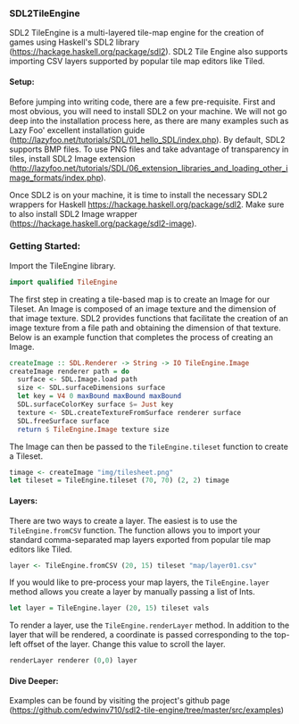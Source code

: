 ### SDL2TileEngine

SDL2 TileEngine is a multi-layered tile-map engine for the creation of games using Haskell's SDL2 library (https://hackage.haskell.org/package/sdl2). SDL2 Tile Engine also supports importing CSV layers supported by popular tile map editors like Tiled. 

#### Setup:

Before jumping into writing code, there are a few pre-requisite. First and most obvious, 
you will need to install SDL2 on your machine. We will not go deep into the installation process here, as there 
are many examples such as Lazy Foo' excellent installation guide (http://lazyfoo.net/tutorials/SDL/01_hello_SDL/index.php).
By default, SDL2 supports BMP files. To use PNG files and take advantage of transparency in tiles, install SDL2 Image extension (http://lazyfoo.net/tutorials/SDL/06_extension_libraries_and_loading_other_image_formats/index.php).

Once SDL2 is on your machine, it is time to install the necessary SDL2 wrappers for Haskell <https://hackage.haskell.org/package/sdl2>. Make sure to also install SDL2 Image wrapper (https://hackage.haskell.org/package/sdl2-image).

### Getting Started:

Import the TileEngine library.

```haskell
import qualified TileEngine
```

The first step in creating a tile-based map is to create an Image for our Tileset. An Image is composed of
an image texture and the dimension of that image texture.  SDL2 provides functions that facilitate the creation of an image texture from a file path and 
obtaining the dimension of that texture.
Below is an example function that completes the process of creating an Image.

```haskell
createImage :: SDL.Renderer -> String -> IO TileEngine.Image
createImage renderer path = do 
  surface <- SDL.Image.load path
  size <- SDL.surfaceDimensions surface
  let key = V4 0 maxBound maxBound maxBound
  SDL.surfaceColorKey surface $= Just key
  texture <- SDL.createTextureFromSurface renderer surface
  SDL.freeSurface surface
  return $ TileEngine.Image texture size 
```

The Image can then be passed to the `TileEngine.tileset` function to create a Tileset.

```haskell
timage <- createImage "img/tilesheet.png"
let tileset = TileEngine.tileset (70, 70) (2, 2) timage
```

#### Layers:

There are two ways to create a layer. The easiest is to use the `TileEngine.fromCSV`
function. The function allows you to import your standard comma-separated map layers exported from popular
tile map editors like Tiled. 

```haskell
layer <- TileEngine.fromCSV (20, 15) tileset "map/layer01.csv"
```

If you would like to pre-process your map layers, the `TileEngine.layer` method
allows you create a layer by manually passing a list of Ints.

```haskell
let layer = TileEngine.layer (20, 15) tileset vals
```

To render a layer, use the `TileEngine.renderLayer` method. In addition to the layer that will be rendered, a 
coordinate is passed corresponding to the top-left offset of the layer. Change this value to scroll the layer.

```haskell
renderLayer renderer (0,0) layer
```

#### Dive Deeper:

Examples can be found by visiting the project's github page (https://github.com/edwinv710/sdl2-tile-engine/tree/master/src/examples)
